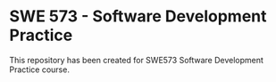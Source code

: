# SWE 573 - Software Development Practice
This repository has been created for SWE573 Software Development Practice course.
